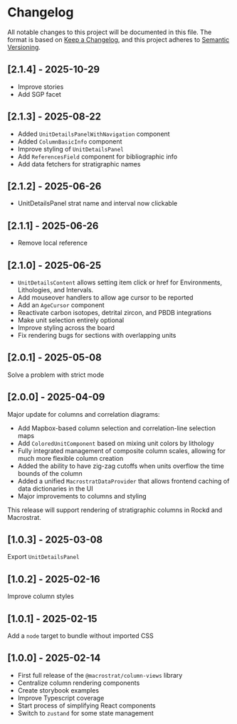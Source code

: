 # Changelog

All notable changes to this project will be documented in this file. The format
is based on [Keep a Changelog](https://keepachangelog.com/en/1.0.0/), and this
project adheres to [Semantic Versioning](https://semver.org/spec/v2.0.0.html).

## [2.1.4] - 2025-10-29

- Improve stories
- Add SGP facet

## [2.1.3] - 2025-08-22

- Added `UnitDetailsPanelWithNavigation` component
- Added `ColumnBasicInfo` component
- Improve styling of `UnitDetailsPanel`
- Add `ReferencesField` component for bibliographic info
- Add data fetchers for stratigraphic names

## [2.1.2] - 2025-06-26

- UnitDetailsPanel strat name and interval now clickable

## [2.1.1] - 2025-06-26

- Remove local reference

## [2.1.0] - 2025-06-25

- `UnitDetailsContent` allows setting item click or href for Environments,
  Lithologies, and Intervals.
- Add mouseover handlers to allow age cursor to be reported
- Add an `AgeCursor` component
- Reactivate carbon isotopes, detrital zircon, and PBDB integrations
- Make unit selection entirely optional
- Improve styling across the board
- Fix rendering bugs for sections with overlapping units

## [2.0.1] - 2025-05-08

Solve a problem with strict mode

## [2.0.0] - 2025-04-09

Major update for columns and correlation diagrams:

- Add Mapbox-based column selection and correlation-line selection maps
- Add `ColoredUnitComponent` based on mixing unit colors by lithology
- Fully integrated management of composite column scales, allowing for much more
  flexible column creation
- Added the ability to have zig-zag cutoffs when units overflow the time bounds
  of the column
- Added a unified `MacrostratDataProvider` that allows frontend caching of data
  dictionaries in the UI
- Major improvements to columns and styling

This release will support rendering of stratigraphic columns in Rockd and
Macrostrat.

## [1.0.3] - 2025-03-08

Export `UnitDetailsPanel`

## [1.0.2] - 2025-02-16

Improve column styles

## [1.0.1] - 2025-02-15

Add a `node` target to bundle without imported CSS

## [1.0.0] - 2025-02-14

- First full release of the `@macrostrat/column-views` library
- Centralize column rendering components
- Create storybook examples
- Improve Typescript coverage
- Start process of simplifying React components
- Switch to `zustand` for some state management
